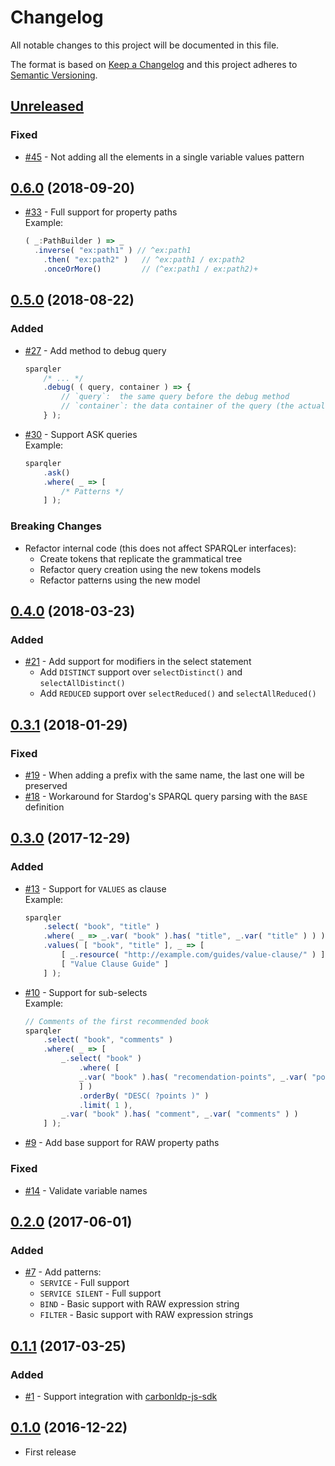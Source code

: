 # Changelog

All notable changes to this project will be documented in this file.

The format is based on [Keep a Changelog](http://keepachangelog.com/en/1.0.0/)
and this project adheres to [Semantic Versioning](http://semver.org/spec/v2.0.0.html).

<!-- ## [Unreleased] -->

<!-- ### Added -->

<!-- ### Fixed -->

<!-- ### Breaking Changes -->

## [Unreleased]

### Fixed

- [#45](https://github.com/CarbonLDP/sparqler/issues/45) - Not adding all the elements in a single variable values pattern

## [0.6.0] (2018-09-20)

- [#33](https://github.com/CarbonLDP/sparqler/issues/33) - Full support for property paths
    <br>Example:<br>
    ```typescript {
    ( _:PathBuilder ) => _
      .inverse( "ex:path1" ) // ^ex:path1
        .then( "ex:path2" )   // ^ex:path1 / ex:path2
        .onceOrMore()         // (^ex:path1 / ex:path2)+
    ```

## [0.5.0] (2018-08-22)

### Added

- [#27](https://github.com/CarbonLDP/sparqler/issues/27) - Add method to debug query
    ```typescript
    sparqler
        /* ... */
        .debug( ( query, container ) => {
            // `query`:  the same query before the debug method
            // `container`: the data container of the query (the actual query tokens, IRI options, etc)
        } );
    ```
- [#30](https://github.com/CarbonLDP/sparqler/issues/30) - Support ASK queries
    <br>Example:<br>
    ```typescript                                                                       
    sparqler
        .ask()
        .where( _ => [
            /* Patterns */
        ] );
    ```

### Breaking Changes

- Refactor internal code (this does not affect SPARQLer interfaces):
    - Create tokens that replicate the grammatical tree
    - Refactor query creation using the new tokens models
    - Refactor patterns using the new model

## [0.4.0] (2018-03-23)

### Added

- [#21](https://github.com/CarbonLDP/sparqler/issues/21) - Add support for modifiers in the select statement
    - Add `DISTINCT` support over `selectDistinct()` and `selectAllDistinct()`
    - Add `REDUCED` support over `selectReduced()` and `selectAllReduced()`

## [0.3.1] (2018-01-29)

### Fixed

- [#19](https://github.com/CarbonLDP/sparqler/issues/19) - When adding a prefix with the same name, the last one will be preserved
- [#18](https://github.com/CarbonLDP/sparqler/issues/18) - Workaround for Stardog's SPARQL query parsing with the `BASE` definition

## [0.3.0] (2017-12-29)

### Added

- [#13](https://github.com/CarbonLDP/sparqler/issues/13) - Support for `VALUES` as clause
    <br>Example:<br>
    ```typescript                                                                       
    sparqler
        .select( "book", "title" )
        .where( _ => _.var( "book" ).has( "title", _.var( "title" ) ) )
        .values( [ "book", "title" ], _ => [
            [ _.resource( "http://example.com/guides/value-clause/" ) ],
            [ "Value Clause Guide" ]
        ] );
    ```
- [#10](https://github.com/CarbonLDP/sparqler/issues/10) - Support for sub-selects
    <br>Example:<br>
    ```typescript
    // Comments of the first recommended book
    sparqler
        .select( "book", "comments" )
        .where( _ => [
            _.select( "book" )
                .where( [
                _.var( "book" ).has( "recomendation-points", _.var( "points" )  )
                ] )
                .orderBy( "DESC( ?points )" )
                .limit( 1 ),
            _.var( "book" ).has( "comment", _.var( "comments" ) )
        ] );
    ```
- [#9](https://github.com/CarbonLDP/sparqler/issues/9) - Add base support for RAW property paths

### Fixed

- [#14](https://github.com/CarbonLDP/sparqler/issues/14) - Validate variable names

## [0.2.0] (2017-06-01)

### Added

- [#7](https://github.com/CarbonLDP/sparqler/issues/7) - Add patterns:
    - `SERVICE` - Full support
    - `SERVICE SILENT` - Full support
    - `BIND` - Basic support with RAW expression string 
    - `FILTER` - Basic support with RAW expression strings

## [0.1.1] (2017-03-25)

### Added

- [#1](https://github.com/CarbonLDP/sparqler/issues/1) - Support integration with [carbonldp-js-sdk](https://github.com/CarbonLDP/carbonldp-js-sdk)

## [0.1.0] (2016-12-22)

- First release


[Unreleased]: https://github.com/CarbonLDP/sparqler/compare/v0.6.0...HEAD

[0.6.0]: https://github.com/CarbonLDP/sparqler/compare/v0.5.0...v0.6.0
[0.5.0]: https://github.com/CarbonLDP/sparqler/compare/v0.4.0...v0.5.0
[0.4.0]: https://github.com/CarbonLDP/sparqler/compare/v0.3.1...v0.4.0
[0.3.1]: https://github.com/CarbonLDP/sparqler/compare/v0.3.0...v0.3.1
[0.3.0]: https://github.com/CarbonLDP/sparqler/compare/v0.2.0...v0.3.0
[0.2.0]: https://github.com/CarbonLDP/sparqler/compare/v0.1.0...v0.2.0
[0.1.1]: https://github.com/CarbonLDP/sparqler/compare/v0.1.0...v0.1.1
[0.1.0]: https://github.com/CarbonLDP/sparqler/compare/afc291c...v0.1.0